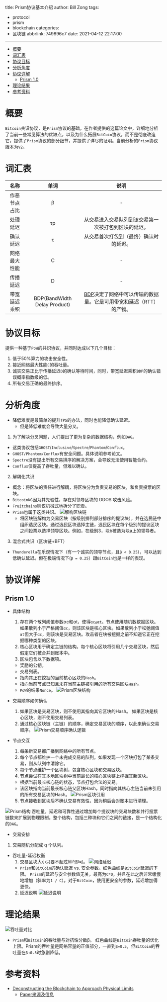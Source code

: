 title: Prism协议基本介绍
author: Bill Zong
tags:
  - protocol
  - prism
  - blockchain
categories:
  - 区块链
abbrlink: 749896c7
date: 2021-04-12 22:17:00
---
- [概要](#%E6%A6%82%E8%A6%81)
- [词汇表](#%E8%AF%8D%E6%B1%87%E8%A1%A8)
- [协议目标](#%E5%8D%8F%E8%AE%AE%E7%9B%AE%E6%A0%87)
- [分析角度](#%E5%88%86%E6%9E%90%E8%A7%92%E5%BA%A6)
- [协议详解](#%E5%8D%8F%E8%AE%AE%E8%AF%A6%E8%A7%A3)
  - [Prism 1.0](#prism-10)
- [理论结果](#%E7%90%86%E8%AE%BA%E7%BB%93%E6%9E%9C)
- [参考资料](#%E5%8F%82%E8%80%83%E8%B5%84%E6%96%99)

# 概要

`Bitcoin`共识协议，是`Prism`协议的基础。在作者提供的这篇论文中，详细地分析了当前一些常见算法的优缺点，以及为什么拓展`BitCoin`协议，而不是彻底改造它，提供了`Prism`协议的部分细节，并提供了详尽的证明。当前分析的`Prism`协议版本为`V2`。

# 词汇表

|名称|单词|说明|
|:-:|:-:|:-:|
|作恶节点占比|β|-|
|处理延迟|τp|从交易进入交易队列到该交易第一次被打包到区块的延迟。|
|确认延迟|τ|从交易首次打包到（最终）确认时的延迟。|
|网络最大性能|C|-|
|传播延迟|D|-|
|带宽延迟乘积|BDP(BandWidth Delay Product)|[BDP](https://en.wikipedia.org/wiki/Bandwidth-delay_product)决定了网络中可以传输的数据量。它是可用带宽和延迟（RTT）的产物。|


# 协议目标

提供一种基于`PoW`的共识协议，并同时达成以下几个目标：

1. 低于50%算力的攻击安全性。
2. 接近网络最大性能`C`的吞吐量。
3. 诚实交易正比于传播延迟`D`的确认等待时间，同时，带宽延迟乘积`BDP`的确认错误概率指数级的低。
4. 所有交易正确的最终排序。

# 分析角度

* 降低难度是最简单的提升`TPS`的办法，同时也能降低确认延迟。
  * 但是降低难度会导致大量分叉。

1. 为了解决分叉问题，人们提出了更为复杂的数据结构，例如`DAG`。
  * 这类协议包括`GHOST`/`Inclusive`/`Spectre`/`Phantom`/`Conflux`。
  * `GHOST/Phantom/Conflux`有安全问题。具体说明参考论文。
  * `Spectre`没有提出所有交易排序的解决方案，会导致无法使用智能合约。
  * `Conflux`仅提高了吞吐量，但难以确认。
2. 解耦化共识
  * 概念：将区块的责任进行解耦，将区块分为负责交易的区块，和负责投票的区块。
  * `BitcoinNG`因为其先验性，存在对领导区块的 DDOS 攻击风险。
  * `Fruitchains`则仅机械式地拆分了职责。
  * `Prism`也属于这类共识。
    ![解构区块链](https://lexiangla.com/assets/a1af99d0f64511e8b3c55254004f9daa)
    * 将区块链解构为交易区块（按级别排列部分排序的提议块），并在选民链中组织选民区块。通过选民区块选择主链，选民区块在每个级别的提议区块之间投票以选择领导区块。例如，在级别3，块b被选为块a上的领导者。
3. 混合式共识（区块链+BFT）
  * `Thunderella`在乐观情况下（有一个诚实的领导节点，且`β < 0.25`），可以达到低确认延迟。但在极端情况下(`β = 0.25`）跟`BitCoin`也是一样的表现。

# 协议详解

## Prism 1.0

* 具体结构
  1. 存在两个散列阈值参数αc和αt，使得`αc≤αt`。节点使用随机数挖掘区块。如果散列小于严格阈值`αc`，则该区块是核心区块。如果散列小于松弛阈值`αt`但大于`αc`，则该块是交易区块。攻击者在块被挖掘之前不知道它正在挖掘哪种类型的区块。
  2. 核心区块用于确定主链的结构。每个核心区块将引用几个交易区块，然后假定它们被合并到账本中。
  3. 区块包含以下数据项。
    * 奖励的公钥。
    * 交易列表。
    * 指向其正在挖掘的当前核心区块的`Hash`。
    * 指向当前节点已知且未在当前主链被引用的所有交易区块`Hash`。
    * `PoW`的结果`Nonce`。
      ![Prism区块结构](https://lexiangla.com/assets/a45229f4f6b411e8bca0525400b4d70f)

* 交易顺序如何确认
  1. 如果区块是交易区块，则不使用其指向其它区块的Hash。 如果区块是核心区块，则不使用交易列表。
  2. 通过核心区块链（主链）的顺序，确定交易区块的顺序，以此来确认交易顺序。
  ![Prism交易顺序确认逻辑](https://lexiangla.com/assets/dea76a2ef6b411e89a0a525400ac2e73)

* 节点交互
  1. 每条新交易都广播到网络中的所有节点。
  2. 每个节点都维护一个未完成交易的队列。如果发现一个区块打包了某条交易，则从队列中清除它。
  3. 每个节点维护一个区块树，包含核心区块和交易区块。
  4. 节点尝试在其本地区块树中当前最长的核心区块链上挖掘其新区块。
    * 根据当前最长核心链的状态，节点打包合法的交易。
    * 该区块指向当前最长核心链父区块Hash，同时指向其核心主链当前未引用的所有交易区块的Hash。
  ![Prism区块引用](https://lexiangla.com/assets/d04aa4ecf64511e8bd815254002ec14d)
  5. 节点接收到区块后不确认交易有效性，因为稍后会对账本进行清理。

![Prism结构](https://lexiangla.com/assets/dd6ba05ef64511e88c15525400177fdc)
吞吐量，延迟和可靠性通过增加每个提议块的交易块数和并行投票链数来扩展到物理限制。整个结构，包括三种块和它们之间的链接，是一个结构化的`DAG`。

* 交易安排
  
1. 交易随机分配成 q 个队列。
  
* 吞吐量-延迟权衡
  1. 交易区块大小只要不超过`BDP`即可。
  ![网络延迟](https://lexiangla.com/assets/e881cd24f64511e8a943525400a20cd4)
    * `Prism`和`BitCoin`的确认延迟 vs. 安全参数。红色曲线是`BitCoin`延迟的下限。 `Prism`的延迟与安全参数值无关，最高为`C*D`，并且在此之后非常缓慢地增加（斜率为`1 / C`）。对于`BitCoin`，使用更安全的参数，延迟增加得更快。
  2. 延迟说明
  ![延迟说明](https://lexiangla.com/assets/e881cd24f64511e8a943525400a20cd4)

# 理论结果

![吞吐量对比](https://lexiangla.com/assets/89dd0252f64511e887bb525400b4d70f)
  * `Prism`和`BitCoin`的吞吐量与对抗性分数β。 红色曲线是`BitCoin`吞吐量的优化上限。Prism的吞吐量是网络容量的正值部分，一直到`β=0.5`，但`BitCoin`的吞吐量在`β→0.5`时急剧降低。

# 参考资料

* [Deconstructing the Blockchain to Approach Physical Limits](https://arxiv.org/pdf/1810.08092.pdf)
  * [Paper来源及信息](https://arxiv.org/abs/1810.08092)